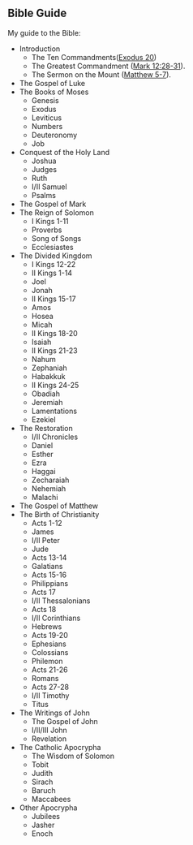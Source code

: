 ## Bible Guide
My guide to the Bible:

- Introduction
	- The Ten Commandments([Exodus 20](https://www.biblegateway.com/passage/?search=Exodus+20&version=KJV))
	- The Greatest Commandment ([Mark 12:28-31](https://www.biblegateway.com/passage/?search=Mark+12%3A28-31&version=ESV)).
	- The Sermon on the Mount ([Matthew 5-7](https://www.biblegateway.com/passage/?search=matthew+5-7&version=ESV)).
- The Gospel of Luke
- The Books of Moses
	- Genesis
	- Exodus
	- Leviticus
	- Numbers
	- Deuteronomy
	- Job
- Conquest of the Holy Land
	- Joshua
	- Judges
	- Ruth
	- I/II Samuel
	- Psalms
- The Gospel of Mark
- The Reign of Solomon
	- I Kings 1-11
	- Proverbs
	- Song of Songs
	- Ecclesiastes
- The Divided Kingdom
	- I Kings 12-22
	- II Kings 1-14
	- Joel
	- Jonah
	- II Kings 15-17
	- Amos
	- Hosea
	- Micah
	- II Kings 18-20
	- Isaiah
	- II Kings 21-23
	- Nahum
	- Zephaniah
	- Habakkuk
	- II Kings 24-25
	- Obadiah
	- Jeremiah
	- Lamentations
	- Ezekiel
- The Restoration
	- I/II Chronicles
	- Daniel
	- Esther
	- Ezra
	- Haggai
	- Zecharaiah
	- Nehemiah
	- Malachi
- The Gospel of Matthew
- The Birth of Christianity
	- Acts 1-12
	- James
	- I/II Peter
	- Jude
	- Acts 13-14
	- Galatians
	- Acts 15-16
	- Philippians
	- Acts 17
	- I/II Thessalonians
	- Acts 18
	- I/II Corinthians
	- Hebrews
	- Acts 19-20
	- Ephesians
	- Colossians
	- Philemon
	- Acts 21-26
	- Romans
	- Acts 27-28
	- I/II Timothy
	- Titus
- The Writings of John
	- The Gospel of John
	- I/II/III John
	- Revelation
- The Catholic Apocrypha
	- The Wisdom of Solomon
	- Tobit
	- Judith
	- Sirach
	- Baruch
	- Maccabees
- Other Apocrypha
	- Jubilees
	- Jasher
	- Enoch
